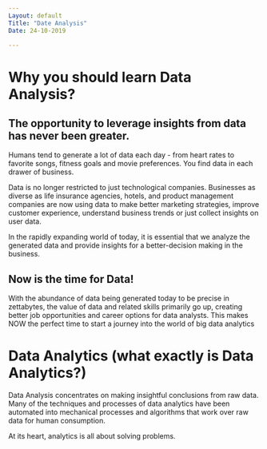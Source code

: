 ```yaml
---
Layout: default
Title: "Date Analysis"
Date: 24-10-2019

---
```


# Why you should learn Data Analysis?

## The opportunity to leverage insights from data has never been greater.

Humans tend to generate a lot of data each day - from heart rates to favorite songs, fitness goals and movie preferences. You find data in each drawer of business.

Data is no longer restricted to just technological companies. Businesses as diverse as life insurance agencies, hotels, and product management companies are now using data to make better marketing strategies, improve customer experience, understand business trends or just collect insights on user data.

In the rapidly expanding world of today, it is essential that we analyze the generated data and provide insights for a better-decision making in the business.

## Now is the time for Data!

With the abundance of data being generated today to be precise in zettabytes, the value of data and related skills primarily go up, creating better job opportunities and career options for data analysts. This makes NOW the perfect time to start a journey into the world of big data analytics

# Data Analytics (what exactly is Data Analytics?)

Data Analysis concentrates on making insightful conclusions from raw data. Many of the techniques and processes of data analytics have been automated into mechanical processes and algorithms that work over raw data for human consumption.

At its heart, analytics is all about solving problems.
